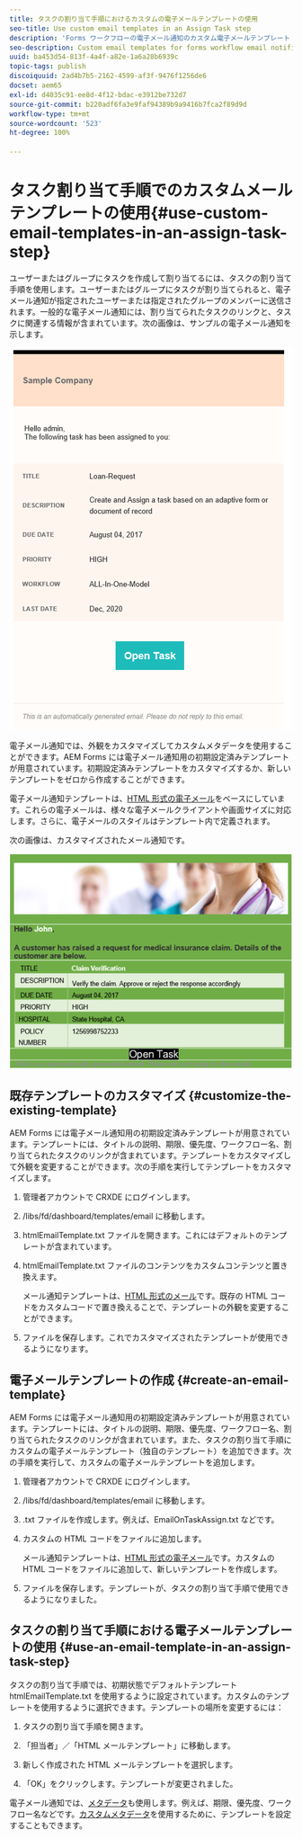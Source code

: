 ```yaml
---
title: タスクの割り当て手順におけるカスタムの電子メールテンプレートの使用
seo-title: Use custom email templates in an Assign Task step
description: 'Forms ワークフローの電子メール通知のカスタム電子メールテンプレート '
seo-description: Custom email templates for forms workflow email notifications
uuid: ba453d54-813f-4a4f-a82e-1a6a28b6939c
topic-tags: publish
discoiquuid: 2ad4b7b5-2162-4599-af3f-9476f1256de6
docset: aem65
exl-id: d4035c91-ee8d-4f12-bdac-e3912be732d7
source-git-commit: b220adf6fa3e9faf94389b9a9416b7fca2f89d9d
workflow-type: tm+mt
source-wordcount: '523'
ht-degree: 100%

---
```


# タスク割り当て手順でのカスタムメールテンプレートの使用{#use-custom-email-templates-in-an-assign-task-step}

ユーザーまたはグループにタスクを作成して割り当てるには、タスクの割り当て手順を使用します。ユーザーまたはグループにタスクが割り当てられると、電子メール通知が指定されたユーザーまたは指定されたグループのメンバーに送信されます。一般的な電子メール通知には、割り当てられたタスクのリンクと、タスクに関連する情報が含まれています。次の画像は、サンプルの電子メール通知を示します。

![デフォルトのテンプレートを使用したメール通知](do-not-localize/default_email_template_new.png)

電子メール通知では、外観をカスタマイズしてカスタムメタデータを使用することができます。AEM Forms には電子メール通知用の初期設定済みテンプレートが用意されています。初期設定済みテンプレートをカスタマイズするか、新しいテンプレートをゼロから作成することができます。

電子メール通知テンプレートは、[HTML 形式の電子メール](https://en.wikipedia.org/wiki/HTML_email)をベースにしています。これらの電子メールは、様々な電子メールクライアントや画面サイズに対応します。さらに、電子メールのスタイルはテンプレート内で定義されます。

次の画像は、カスタマイズされたメール通知です。

![カスタムテンプレートを使用したメール通知](do-not-localize/customized-email.png)

## 既存テンプレートのカスタマイズ {#customize-the-existing-template}

AEM Forms には電子メール通知用の初期設定済みテンプレートが用意されています。テンプレートには、タイトルの説明、期限、優先度、ワークフロー名、割り当てられたタスクのリンクが含まれています。テンプレートをカスタマイズして外観を変更することができます。次の手順を実行してテンプレートをカスタマイズします。

1. 管理者アカウントで CRXDE にログインします。

1. /libs/fd/dashboard/templates/email に移動します。

1. htmlEmailTemplate.txt ファイルを開きます。これにはデフォルトのテンプレートが含まれています。

1. htmlEmailTemplate.txt ファイルのコンテンツをカスタムコンテンツと置き換えます。

   メール通知テンプレートは、[HTML 形式のメール](https://en.wikipedia.org/wiki/HTML_email)です。既存の HTML コードをカスタムコードで置き換えることで、テンプレートの外観を変更することができます。

1. ファイルを保存します。これでカスタマイズされたテンプレートが使用できるようになります。

## 電子メールテンプレートの作成 {#create-an-email-template}

AEM Forms には電子メール通知用の初期設定済みテンプレートが用意されています。テンプレートには、タイトルの説明、期限、優先度、ワークフロー名、割り当てられたタスクのリンクが含まれています。また、タスクの割り当て手順にカスタムの電子メールテンプレート（独自のテンプレート）を追加できます。次の手順を実行して、カスタムの電子メールテンプレートを追加します。

1. 管理者アカウントで CRXDE にログインします。

1. /libs/fd/dashboard/templates/email に移動します。

1. .txt ファイルを作成します。例えば、EmailOnTaskAssign.txt などです。

1. カスタムの HTML コードをファイルに追加します。

   メール通知テンプレートは、[HTML 形式の電子メール](https://en.wikipedia.org/wiki/HTML_email)です。カスタムの HTML コードをファイルに追加して、新しいテンプレートを作成します。

1. ファイルを保存します。テンプレートが、タスクの割り当て手順で使用できるようになりました。

## タスクの割り当て手順における電子メールテンプレートの使用 {#use-an-email-template-in-an-assign-task-step}

タスクの割り当て手順では、初期状態でデフォルトテンプレート htmlEmailTemplate.txt を使用するように設定されています。カスタムのテンプレートを使用するように選択できます。テンプレートの場所を変更するには：

1. タスクの割り当て手順を開きます。

1. 「担当者」／「HTML メールテンプレート」に移動します。

1. 新しく作成された HTML メールテンプレートを選択します。

1. 「OK」をクリックします。テンプレートが変更されました。

電子メール通知では、[メタデータ](../../forms/using/use-metadata-in-email-notifications.md)も使用します。例えば、期限、優先度、ワークフロー名などです。[カスタムメタデータ](../../forms/using/use-metadata-in-email-notifications.md#using-custom-metadata-in-an-email-notification)を使用するために、テンプレートを設定することもできます。
